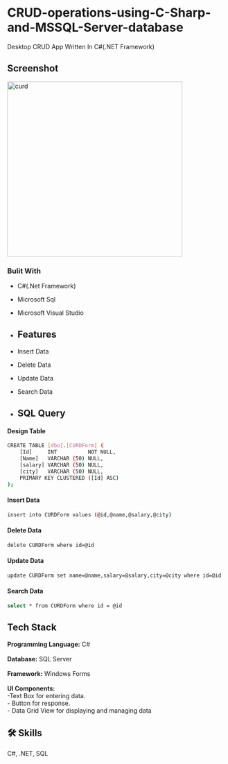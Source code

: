 # CRUD-operations-using-C-Sharp-and-MSSQL-Server-database
Desktop CRUD App Written In C#(.NET Framework)

## Screenshot
<img width="404" alt="curd" src="https://github.com/user-attachments/assets/44107845-a0a8-4091-947c-ed67d18f7e2b">




### Bulit With
- C#(.Net Framework)
- Microsoft Sql
- Microsoft Visual Studio

- ## Features

- Insert Data
- Delete Data
- Update Data
- Search Data

- ## SQL Query
#### Design Table
```bash
CREATE TABLE [dbo].[CURDForm] (
    [Id]     INT          NOT NULL,
    [Name]   VARCHAR (50) NULL,
    [salary] VARCHAR (50) NULL,
    [city]   VARCHAR (50) NULL,
    PRIMARY KEY CLUSTERED ([Id] ASC)
);
```
#### Insert Data
```bash
insert into CURDForm values (@id,@name,@salary,@city)
```
#### Delete Data
```bash
delete CURDForm where id=@id
```
#### Update Data
```bash
update CURDForm set name=@name,salary=@salary,city=@city where id=@id
```
#### Search Data
```bash
select * from CURDForm where id = @id
```
## Tech Stack

**Programming Language:** C# <br><br>
**Database:** SQL Server<br><br>
**Framework:** Windows Forms<br><br>
**UI Components:** <br>
    -Text Box for entering data.<br>
    - Button for response.<br>
    - Data Grid View for displaying and managing data


## 🛠 Skills
C#, .NET, SQL 

